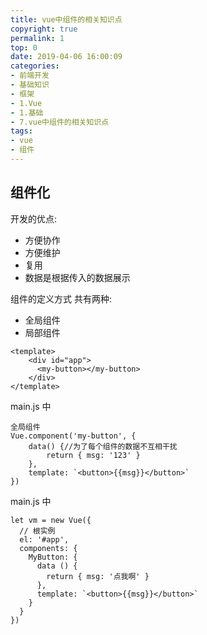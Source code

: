 ```yaml
---
title: vue中组件的相关知识点
copyright: true
permalink: 1
top: 0
date: 2019-04-06 16:00:09
categories:
- 前端开发
- 基础知识
- 框架
- 1.Vue
- 1.基础
- 7.vue中组件的相关知识点
tags:
- vue
- 组件
---
```


## 组件化

开发的优点:

* 方便协作
* 方便维护
* 复用
* 数据是根据传入的数据展示

组件的定义方式 共有两种:

* 全局组件
* 局部组件

```
<template>
    <div id="app">
      <my-button></my-button>
    </div>
</template>
```

main.js 中

```
全局组件
Vue.component('my-button', {
    data() {//为了每个组件的数据不互相干扰
        return { msg: '123' }
    },
    template: `<button>{{msg}}</button>`
})
```

main.js 中

```
let vm = new Vue({
  // 根实例
  el: '#app',
  components: {
    MyButton: {
      data () {
        return { msg: '点我啊' }
      },
      template: `<button>{{msg}}</button>`
    }
  }
})
```
